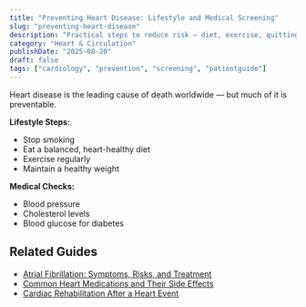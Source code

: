 ```yaml
---
title: "Preventing Heart Disease: Lifestyle and Medical Screening"
slug: "preventing-heart-disease"
description: "Practical steps to reduce risk — diet, exercise, quitting smoking, and routine health checks."
category: "Heart & Circulation"
publishDate: "2025-08-20"
draft: false
tags: ["cardiology", "prevention", "screening", "patientguide"]
---
```


Heart disease is the leading cause of death worldwide — but much of it is preventable.

**Lifestyle Steps:**
- Stop smoking
- Eat a balanced, heart-healthy diet
- Exercise regularly
- Maintain a healthy weight

**Medical Checks:**
- Blood pressure
- Cholesterol levels
- Blood glucose for diabetes

## Related Guides
- [Atrial Fibrillation: Symptoms, Risks, and Treatment](/guides/atrial-fibrillation/)  
- [Common Heart Medications and Their Side Effects](/guides/common-heart-medications/)  
- [Cardiac Rehabilitation After a Heart Event](/guides/cardiac-rehabilitation/)  
